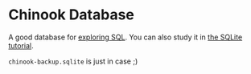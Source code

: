 # Chinook Database

A good database for [exploring SQL](https://medium.com/gitgirl/working-with-sqlite-sample-chinook-data-8c923cefbc16).  You can also study it in [the SQLite tutorial](https://www.sqlitetutorial.net/sqlite-sample-database/).

`chinook-backup.sqlite` is just in case ;)
